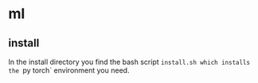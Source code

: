 # ml
## install
In the install directory you find the bash script `install.sh which installs the `py torch` environment you need.
